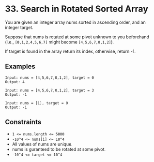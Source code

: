 # 33. Search in Rotated Sorted Array

You are given an integer array nums sorted in ascending order, and an integer target.

Suppose that nums is rotated at some pivot unknown to you beforehand (i.e., `[0,1,2,4,5,6,7]` might 
become `[4,5,6,7,0,1,2]`).

If target is found in the array return its index, otherwise, return -1.

## Examples

```
Input: nums = [4,5,6,7,0,1,2], target = 0
Output: 4
```

```
Input: nums = [4,5,6,7,0,1,2], target = 3
Output: -1
```

```
Input: nums = [1], target = 0
Output: -1
```

## Constraints

- `1 <= nums.length <= 5000`
- `-10^4 <= nums[i] <= 10^4`
- All values of nums are unique.
- nums is guranteed to be rotated at some pivot.
- `-10^4 <= target <= 10^4`
